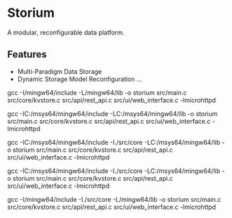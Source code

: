 # Storium

A modular, reconfigurable data platform.

## Features

- Multi-Paradigm Data Storage
- Dynamic Storage Model Reconfiguration
...

gcc -I/mingw64/include -L/mingw64/lib -o storium src/main.c src/core/kvstore.c src/api/rest_api.c src/ui/web_interface.c -lmicrohttpd

gcc -IC:/msys64/mingw64/include -LC:/msys64/mingw64/lib -o storium src/main.c src/core/kvstore.c src/api/rest_api.c src/ui/web_interface.c -lmicrohttpd

gcc -IC:/msys64/mingw64/include -I./src/core -LC:/msys64/mingw64/lib -o storium src/main.c src/core/kvstore.c src/api/rest_api.c src/ui/web_interface.c -lmicrohttpd

gcc -IC:/msys64/mingw64/include -I./src/core -LC:/msys64/mingw64/lib -o storium src/main.c src/core/kvstore.c src/api/rest_api.c src/ui/web_interface.c -lmicrohttpd

gcc -I/mingw64/include -I./src/core -L/mingw64/lib -o storium src/main.c src/core/kvstore.c src/api/rest_api.c src/ui/web_interface.c -lmicrohttpd
